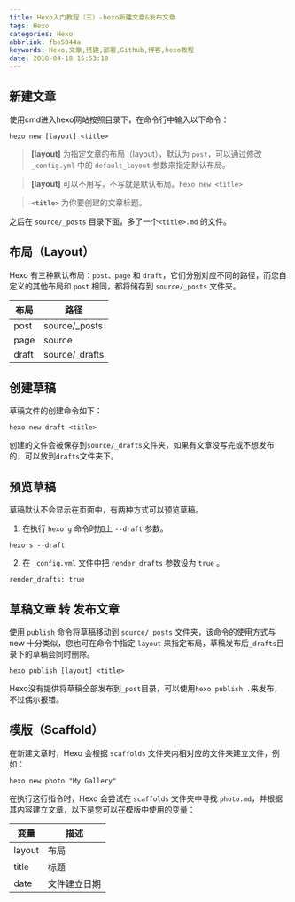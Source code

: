 ```yaml
---
title: Hexo入门教程（三）-hexo新建文章&发布文章
tags: Hexo
categories: Hexo
abbrlink: fbe5044a
keywords: Hexo,文章,搭建,部署,Github,博客,hexo教程
date: 2018-04-18 15:53:18
---
```


## 新建文章
使用cmd进入hexo网站按照目录下，在命令行中输入以下命令：

`hexo new [layout] <title>`

> **[layout]** 为指定文章的布局（layout），默认为 `post`，可以通过修改 `_config.yml` 中的 `default_layout` 参数来指定默认布局。 

> **[layout]** 可以不用写，不写就是默认布局。`hexo new <title>` 

> **`<title>`** 为你要创建的文章标题。

之后在 `source/_posts` 目录下面，多了一个`<title>.md` 的文件。
<!-- more -->
## 布局（Layout）
Hexo 有三种默认布局：`post、page` 和 `draft`，它们分别对应不同的路径，而您自定义的其他布局和 `post` 相同，都将储存到 `source/_posts` 文件夹。

布局 |	路径 |
--|--|
post |	source/_posts|
page |	source
draft |  source/_drafts

## 创建草稿
草稿文件的创建命令如下：

`hexo new draft <title>`

创建的文件会被保存到`source/_drafts`文件夹，如果有文章没写完或不想发布的，可以放到`drafts`文件夹下。

## 预览草稿
草稿默认不会显示在页面中，有两种方式可以预览草稿。

 1.  在执行 `hexo g` 命令时加上 `--draft` 参数。

`hexo s --draft`

 2.  在 `_config.yml` 文件中把 `render_drafts` 参数设为 `true` 。

`render_drafts: true`

## 草稿文章 转 发布文章
使用 `publish` 命令将草稿移动到 `source/_posts` 文件夹，该命令的使用方式与 new 十分类似，您也可在命令中指定 `layout` 来指定布局，草稿发布后`_drafts`目录下的草稿会同时删除。

 `hexo publish [layout] <title>`
 
 Hexo没有提供将草稿全部发布到`_post`目录，可以使用`hexo publish .`来发布，不过偶尔报错。

## 模版（Scaffold）
在新建文章时，Hexo 会根据 `scaffolds` 文件夹内相对应的文件来建立文件，例如：

 `hexo new photo "My Gallery"`
 
在执行这行指令时，Hexo 会尝试在 `scaffolds` 文件夹中寻找 `photo.md`，并根据其内容建立文章，以下是您可以在模版中使用的变量：

变量 | 描述
--|--|
layout | 布局
title | 标题
date | 文件建立日期
